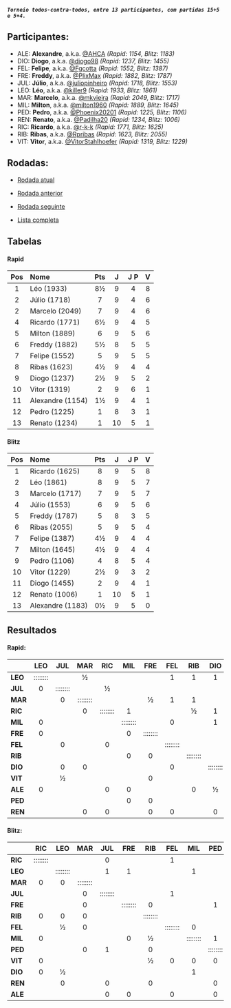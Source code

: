 ***`Torneio todos-contra-todos, entre 13 participantes, com partidas 15+5 e 5+4.`***

## Participantes:

* ALE: **Alexandre**, a.k.a. [@AHCA](https://www.lichess.org/@/AHCA) *(Rapid: 1154, Blitz: 1183)*
* DIO: **Diogo**, a.k.a. [@diogo98](https://www.lichess.org/@/diogo98) *(Rapid: 1237, Blitz: 1455)*
* FEL: **Felipe**, a.k.a. [@Fgcotta](https://www.lichess.org/@/Fgcotta) *(Rapid: 1552, Blitz: 1387)*
* FRE: **Freddy**, a.k.a. [@PlixMax](https://www.lichess.org/@/PlixMax) *(Rapid: 1882, Blitz: 1787)*
* JUL: **Júlio**, a.k.a. [@juliopinheiro](https://www.lichess.org/@/juliopinheiro) *(Rapid: 1718, Blitz: 1553)*
* LEO: **Léo**, a.k.a. [@killer9](https://www.lichess.org/@/killer9) *(Rapid: 1933, Blitz: 1861)*
* MAR: **Marcelo**, a.k.a. [@mkvieira](https://www.lichess.org/@/mkvieira) *(Rapid: 2049, Blitz: 1717)*
* MIL: **Milton**, a.k.a. [@milton1960](https://www.lichess.org/@/milton1960) *(Rapid: 1889, Blitz: 1645)*
* PED: **Pedro**, a.k.a. [@Phoenix20201](https://www.lichess.org/@/Phoenix20201) *(Rapid: 1225, Blitz: 1106)*
* REN: **Renato**, a.k.a. [@Padilha20](https://www.lichess.org/@/Padilha20) *(Rapid: 1234, Blitz: 1006)*
* RIC: **Ricardo**, a.k.a. [@r-k-k](https://www.lichess.org/@/r-k-k) *(Rapid: 1771, Blitz: 1625)*
* RIB: **Ribas**, a.k.a. [@Rpribas](https://www.lichess.org/@/Rpribas) *(Rapid: 1623, Blitz: 2055)*
* VIT: **Vitor**, a.k.a. [@VitorStahlhoefer](https://www.lichess.org/@/VitorStahlhoefer) *(Rapid: 1319, Blitz: 1229)*

## Rodadas:

* [Rodada atual](https://grupo-de-xadrez.github.io/rodadas/10)

* [Rodada anterior](https://grupo-de-xadrez.github.io/rodadas/9)

* [Rodada seguinte](https://grupo-de-xadrez.github.io/rodadas/11)

* [Lista completa](https://grupo-de-xadrez.github.io/rodadas)

## Tabelas

#### Rapid

| Pos | Nome | Pts | J | J P | V |
| :---: | :--- | :---: | :---: | :---: | :---: |
| 1 | Léo (1933) | 8½ | 9 | 4 | 8 |
| 2 | Júlio (1718) | 7 | 9 | 4 | 6 |
| 2 | Marcelo (2049) | 7 | 9 | 4 | 6 |
| 4 | Ricardo (1771) | 6½ | 9 | 4 | 5 |
| 5 | Milton (1889) | 6 | 9 | 5 | 6 |
| 6 | Freddy (1882) | 5½ | 8 | 5 | 5 |
| 7 | Felipe (1552) | 5 | 9 | 5 | 5 |
| 8 | Ribas (1623) | 4½ | 9 | 4 | 4 |
| 9 | Diogo (1237) | 2½ | 9 | 5 | 2 |
| 10 | Vitor (1319) | 2 | 9 | 6 | 1 |
| 11 | Alexandre (1154) | 1½ | 9 | 4 | 1 |
| 12 | Pedro (1225) | 1 | 8 | 3 | 1 |
| 13 | Renato (1234) | 1 | 10 | 5 | 1 |

#### Blitz

| Pos | Nome | Pts | J | J P | V |
| :---: | :--- | :---: | :---: | :---: | :---: |
| 1 | Ricardo (1625) | 8 | 9 | 5 | 8 |
| 2 | Léo (1861) | 8 | 9 | 5 | 7 |
| 3 | Marcelo (1717) | 7 | 9 | 5 | 7 |
| 4 | Júlio (1553) | 6 | 9 | 5 | 6 |
| 5 | Freddy (1787) | 5 | 8 | 3 | 5 |
| 6 | Ribas (2055) | 5 | 9 | 5 | 4 |
| 7 | Felipe (1387) | 4½ | 9 | 4 | 4 |
| 7 | Milton (1645) | 4½ | 9 | 4 | 4 |
| 9 | Pedro (1106) | 4 | 8 | 5 | 4 |
| 10 | Vitor (1229) | 2½ | 9 | 3 | 2 |
| 11 | Diogo (1455) | 2 | 9 | 4 | 1 |
| 12 | Renato (1006) | 1 | 10 | 5 | 1 |
| 13 | Alexandre (1183) | 0½ | 9 | 5 | 0 |

## Resultados

#### Rapid:

| | LEO | JUL | MAR | RIC | MIL | FRE | FEL | RIB | DIO | VIT | ALE | PED | REN |
| :--- | :---: | :---: | :---: | :---: | :---: | :---: | :---: | :---: | :---: | :---: | :---: | :---: | :---: |
| **LEO** | :::::::: |  | ½ |  |  |  | 1 | 1 | 1 |  |  |  | 1 |
| **JUL** | 0 | :::::::: |  | ½ |  |  |  |  |  |  | 1 | 1 | 1 |
| **MAR** |  | 0 | :::::::: |  |  | ½ | 1 | 1 |  |  |  | 1 |  |
| **RIC** |  |  | 0 | :::::::: | 1 |  |  | ½ | 1 | ½ |  |  |  |
| **MIL** | 0 |  |  |  | :::::::: |  | 0 |  | 1 | 1 |  |  |  |
| **FRE** | 0 |  |  |  | 0 | :::::::: |  |  |  |  | 1 |  |  |
| **FEL** |  | 0 |  | 0 |  |  | :::::::: |  |  | 1 | 1 |  |  |
| **RIB** |  |  |  |  | 0 | 0 |  | :::::::: |  | 1 |  | 1 | 1 |
| **DIO** |  | 0 | 0 |  |  |  | 0 |  | :::::::: | 1 |  |  |  |
| **VIT** |  | ½ |  |  |  | 0 |  |  |  | :::::::: |  |  | 0 |
| **ALE** | 0 |  |  | 0 | 0 |  |  | 0 | ½ |  | :::::::: |  |  |
| **PED** |  |  |  |  | 0 | 0 |  |  |  | 0 | 0 | :::::::: | 1 |
| **REN** |  |  | 0 | 0 |  | 0 | 0 |  | 0 |  |  |  | :::::::: |

#### Blitz:

| | RIC | LEO | MAR | JUL | FRE | RIB | FEL | MIL | PED | VIT | DIO | REN | ALE |
| :--- | :---: | :---: | :---: | :---: | :---: | :---: | :---: | :---: | :---: | :---: | :---: | :---: | :---: |
| **RIC** | :::::::: |  |  | 0 |  |  | 1 |  |  |  |  | 1 | 1 |
| **LEO** |  | :::::::: |  | 1 | 1 |  |  | 1 |  |  |  |  | 1 |
| **MAR** | 0 | 0 | :::::::: |  |  |  |  |  |  |  | 1 | 1 |  |
| **JUL** |  |  | 0 | :::::::: |  |  | 1 |  |  | 1 | 1 |  |  |
| **FRE** |  |  | 0 |  | :::::::: | 0 |  |  | 1 | 1 |  | 1 |  |
| **RIB** | 0 | 0 | 0 |  |  | :::::::: |  |  |  |  |  |  | 1 |
| **FEL** |  | ½ | 0 |  |  |  | :::::::: | 0 |  |  | 1 | 1 |  |
| **MIL** | 0 |  |  |  | 0 | ½ |  | :::::::: | 1 |  |  |  | 1 |
| **PED** |  |  | 0 | 1 |  | 0 |  |  | :::::::: |  |  |  |  |
| **VIT** | 0 |  |  |  |  | ½ | 0 | 0 | 0 | :::::::: | 1 |  |  |
| **DIO** | 0 | ½ |  |  |  |  |  | 1 |  |  | :::::::: | 0 | ½ |
| **REN** |  | 0 |  | 0 |  | 0 |  |  | 0 | 0 |  | :::::::: |  |
| **ALE** |  |  |  | 0 | 0 |  | 0 |  | 0 |  |  |  | :::::::: |

